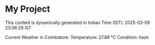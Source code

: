 # My Project

This content is dynamically generated in Indian Time (IST): 2025-03-09 23:06:29 IST


Current Weather in Coimbatore:
Temperature: 27.88 °C
Condition: haze
